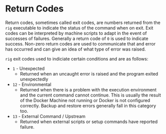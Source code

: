 # Return Codes

Return codes, sometimes called exit codes, are numbers returned from the `rig` executable 
to indicate the status of the command when on exit.  Exit codes can be interpreted by 
machine scripts to adapt in the event of successes of failures. Generally a return code 
of `0` is used to indicate success.  Non-zero return codes are used to communicate that
and error has occurred and can give an idea of what type of error was raised.

`rig` exit codes used to indiciate certain conditions and are as follows:

* `1` - Unexpected
  * Returned when an uncaught error is raised and the program exited unexpectedly
* `12` - Environmental 
  * Returned when there is a problem with the execution environment and 
  the current command cannot continue. This is usually the result of the
  Docker Machine not running or Docker is not configured correctly. Backup
  and restore errors generally fall in this category too.
* `13` - External Command / Upstream 
  * Returned when external scripts or setup commands have reported failure.
